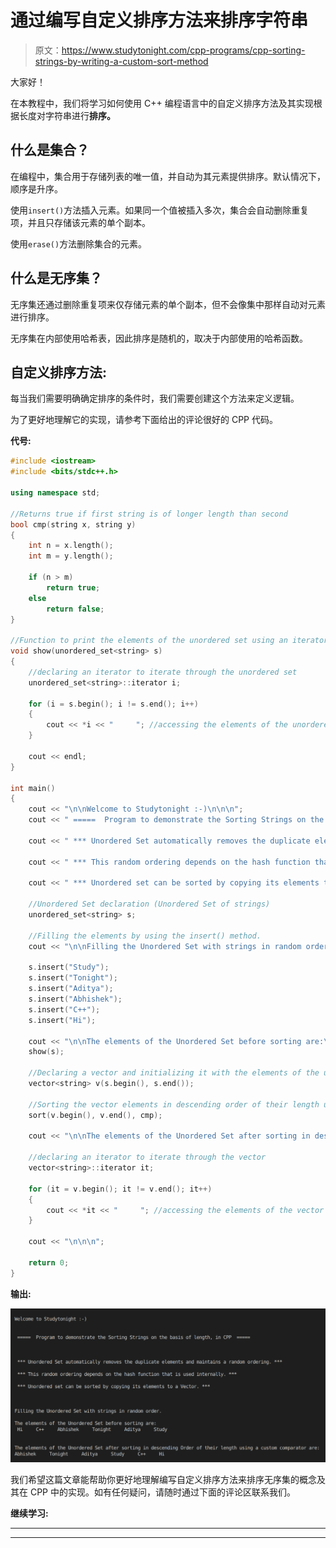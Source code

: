 # 通过编写自定义排序方法来排序字符串

> 原文：<https://www.studytonight.com/cpp-programs/cpp-sorting-strings-by-writing-a-custom-sort-method>

大家好！

在本教程中，我们将学习如何使用 C++ 编程语言中的自定义排序方法及其实现根据长度对字符串进行**排序。**

## 什么是集合？

在编程中，集合用于存储列表的唯一值，并自动为其元素提供排序。默认情况下，顺序是升序。

使用`insert()`方法插入元素。如果同一个值被插入多次，集合会自动删除重复项，并且只存储该元素的单个副本。

使用`erase()`方法删除集合的元素。

## 什么是无序集？

无序集还通过删除重复项来仅存储元素的单个副本，但不会像集中那样自动对元素进行排序。

无序集在内部使用哈希表，因此排序是随机的，取决于内部使用的哈希函数。

## 自定义排序方法:

每当我们需要明确确定排序的条件时，我们需要创建这个方法来定义逻辑。

为了更好地理解它的实现，请参考下面给出的评论很好的 CPP 代码。

**代号:**

```cpp
#include <iostream>
#include <bits/stdc++.h>

using namespace std;

//Returns true if first string is of longer length than second
bool cmp(string x, string y)
{
    int n = x.length();
    int m = y.length();

    if (n > m)
        return true;
    else
        return false;
}

//Function to print the elements of the unordered set using an iterator
void show(unordered_set<string> s)
{
    //declaring an iterator to iterate through the unordered set
    unordered_set<string>::iterator i;

    for (i = s.begin(); i != s.end(); i++)
    {
        cout << *i << "     "; //accessing the elements of the unordered set using * as i stores the address to each element
    }

    cout << endl;
}

int main()
{
    cout << "\n\nWelcome to Studytonight :-)\n\n\n";
    cout << " =====  Program to demonstrate the Sorting Strings on the basis of length, in CPP  ===== \n\n\n\n";

    cout << " *** Unordered Set automatically removes the duplicate elements and maintains a random ordering. *** \n\n";

    cout << " *** This random ordering depends on the hash function that is used internally. *** \n\n";

    cout << " *** Unordered set can be sorted by copying its elements to a Vector. *** \n\n";

    //Unordered Set declaration (Unordered Set of strings)
    unordered_set<string> s;

    //Filling the elements by using the insert() method.
    cout << "\n\nFilling the Unordered Set with strings in random order."; //Unlike Set, this is not automatically sorted

    s.insert("Study");
    s.insert("Tonight");
    s.insert("Aditya");
    s.insert("Abhishek");
    s.insert("C++");
    s.insert("Hi");

    cout << "\n\nThe elements of the Unordered Set before sorting are:\n ";
    show(s);

    //Declaring a vector and initializing it with the elements of the unordered set
    vector<string> v(s.begin(), s.end());

    //Sorting the vector elements in descending order of their length using a custom comparator
    sort(v.begin(), v.end(), cmp);

    cout << "\n\nThe elements of the Unordered Set after sorting in descending Order of their length using a custom comparator are: \n";

    //declaring an iterator to iterate through the vector
    vector<string>::iterator it;

    for (it = v.begin(); it != v.end(); it++)
    {
        cout << *it << "     "; //accessing the elements of the vector using * as i stores the address to each element
    }

    cout << "\n\n\n";

    return 0;
} 
```

**输出:**

![C++ Custom Sort in Unordered Set](img/6edeb4cee84ef94777d033fa0541108e.png)

我们希望这篇文章能帮助你更好地理解编写自定义排序方法来排序无序集的概念及其在 CPP 中的实现。如有任何疑问，请随时通过下面的评论区联系我们。

**继续学习:**

* * *

* * *
